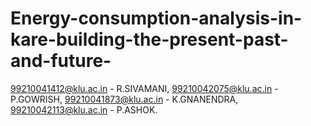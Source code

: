 # Energy-consumption-analysis-in-kare-building-the-present-past-and-future-
99210041412@klu.ac.in - R.SIVAMANI,
99210042075@klu.ac.in - P.GOWRISH,
99210041873@klu.ac.in - K.GNANENDRA,
99210042113@klu.ac.in - P.ASHOK.
